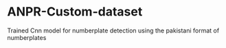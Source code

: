 # ANPR-Custom-dataset
Trained Cnn model for numberplate detection using the pakistani format of numberplates 
